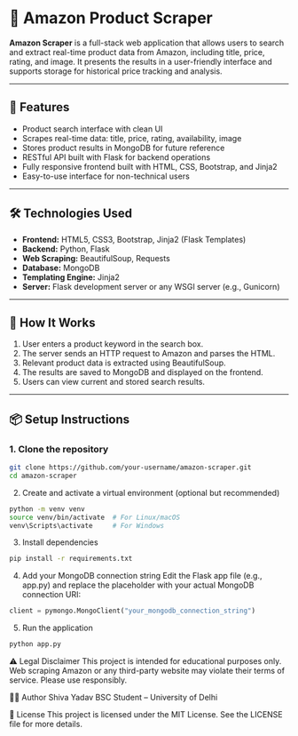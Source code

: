 # 🛒 Amazon Product Scraper

**Amazon Scraper** is a full-stack web application that allows users to search and extract real-time product data from Amazon, including title, price, rating, and image. It presents the results in a user-friendly interface and supports storage for historical price tracking and analysis.

---

## 🚀 Features

- Product search interface with clean UI
- Scrapes real-time data: title, price, rating, availability, image
- Stores product results in MongoDB for future reference
- RESTful API built with Flask for backend operations
- Fully responsive frontend built with HTML, CSS, Bootstrap, and Jinja2
- Easy-to-use interface for non-technical users

---

## 🛠️ Technologies Used

- **Frontend:** HTML5, CSS3, Bootstrap, Jinja2 (Flask Templates)
- **Backend:** Python, Flask
- **Web Scraping:** BeautifulSoup, Requests
- **Database:** MongoDB
- **Templating Engine:** Jinja2
- **Server:** Flask development server or any WSGI server (e.g., Gunicorn)

---

## 🧪 How It Works

1. User enters a product keyword in the search box.
2. The server sends an HTTP request to Amazon and parses the HTML.
3. Relevant product data is extracted using BeautifulSoup.
4. The results are saved to MongoDB and displayed on the frontend.
5. Users can view current and stored search results.

---

## 📦 Setup Instructions

### 1. Clone the repository

```bash
git clone https://github.com/your-username/amazon-scraper.git
cd amazon-scraper
```
2. Create and activate a virtual environment (optional but recommended)
```bash
python -m venv venv
source venv/bin/activate  # For Linux/macOS
venv\Scripts\activate     # For Windows
```
3. Install dependencies
```bash
pip install -r requirements.txt
```
4. Add your MongoDB connection string
Edit the Flask app file (e.g., app.py) and replace the placeholder with your actual MongoDB connection URI:

```python
client = pymongo.MongoClient("your_mongodb_connection_string")
```
5. Run the application
```bash
python app.py
```

⚠️ Legal Disclaimer
This project is intended for educational purposes only. Web scraping Amazon or any third-party website may violate their terms of service. Please use responsibly.

🧑‍💻 Author
Shiva Yadav
BSC Student – University of Delhi

📄 License
This project is licensed under the MIT License. See the LICENSE file for more details.
